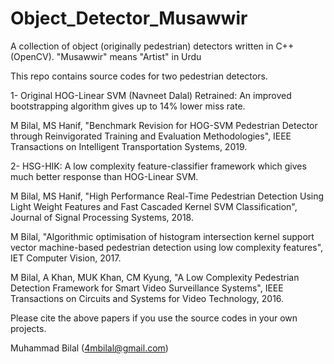 # Object_Detector_Musawwir
A collection of object (originally pedestrian) detectors written in C++ (OpenCV). "Musawwir" means "Artist" in Urdu

This repo contains source codes for two pedestrian detectors.

1- Original HOG-Linear SVM (Navneet Dalal) Retrained: An improved bootstrapping algorithm gives up to 14% lower miss rate.

M Bilal, MS Hanif, "Benchmark Revision for HOG-SVM Pedestrian Detector through Reinvigorated Training and Evaluation Methodologies", IEEE Transactions on Intelligent Transportation Systems, 2019.

2- HSG-HIK: A low complexity feature-classifier framework which gives much better response than HOG-Linear SVM.

M Bilal, MS Hanif, "High Performance Real-Time Pedestrian Detection Using Light Weight Features and Fast Cascaded Kernel SVM Classification", Journal of Signal Processing Systems, 2018.

M Bilal, "Algorithmic optimisation of histogram intersection kernel support vector machine-based pedestrian detection using low complexity features", IET Computer Vision, 2017.

M Bilal, A Khan, MUK Khan, CM Kyung, "A Low Complexity Pedestrian Detection Framework for Smart Video Surveillance Systems", IEEE Transactions on Circuits and Systems for Video Technology, 2016.

Please cite the above papers if you use the source codes in your own projects. 

Muhammad Bilal (4mbilal@gmail.com)
